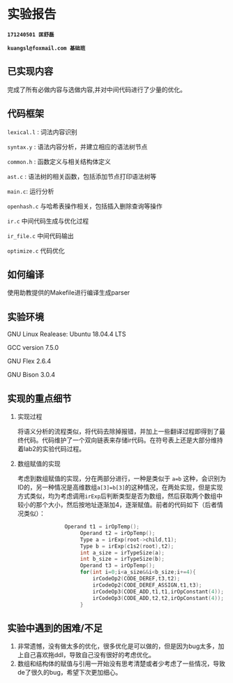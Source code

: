 # 实验报告

**`171240501 匡舒磊`** 

**`kuangsl@foxmail.com 基础班`**

## 已实现内容

完成了所有必做内容与选做内容,并对中间代码进行了少量的优化。

## 代码框架

`lexical.l` : 词法内容识别

`syntax.y` : 语法内容分析，并建立相应的语法树节点

`common.h` : 函数定义与相关结构体定义

`ast.c` : 语法树的相关函数，包括添加节点打印语法树等

`main.c`: 运行分析

`openhash.c` 与哈希表操作相关，包括插入删除查询等操作

`ir.c` 中间代码生成与优化过程

`ir_file.c` 中间代码输出

`optimize.c` 代码优化

## 如何编译

使用助教提供的Makefile进行编译生成parser

## 实验环境

GNU Linux Realease: Ubuntu 18.04.4 LTS

GCC version 7.5.0 

GNU Flex 2.6.4

GNU Bison 3.0.4

## 实现的重点细节

1. 实现过程

   将语义分析的流程类似，将代码去除掉报错，并加上一些翻译过程即得到了最终代码。代码维护了一个双向链表来存储ir代码。在符号表上还是大部分维持着lab2的实验代码过程。

2. 数组赋值的实现

   考虑到数组赋值的实现，分在两部分进行，一种是类似于 `a=b` 这种，会识别为ID的，另一种情况是高维数组`a[3]=b[3]`的这种情况，在两处实现，但是实现方式类似，均为考虑调用`irExp`后判断类型是否为数组，然后获取两个数组中较小的那个大小，然后按地址逐渐加4，逐渐赋值。前者的代码如下（后者情况类似）：

   ```c
   				  Operand t1 = irOpTemp();
                       Operand t2 = irOpTemp();
                       Type a = irExp(root->child,t1);
                       Type b = irExp(c1s2(root),t2);
                       int a_size = irTypeSize(a);
                       int b_size = irTypeSize(b);
                       Operand t3 = irOpTemp();
                       for(int i=0;i<a_size&&i<b_size;i+=4){
                           irCodeOp2(CODE_DEREF,t3,t2);
                           irCodeOp2(CODE_DEREF_ASSIGN,t1,t3);
                           irCodeOp3(CODE_ADD,t1,t1,irOpConstant(4));
                           irCodeOp3(CODE_ADD,t2,t2,irOpConstant(4));
                       }
   ```

## 实验中遇到的困难/不足

1. 非常遗憾，没有做太多的优化，很多优化是可以做的，但是因为bug太多，加上自己喜欢拖ddl，导致自己没有很好的考虑优化。
2. 数组和结构体的赋值与引用一开始没有思考清楚或者少考虑了一些情况，导致de了很久的bug，希望下次更加细心。